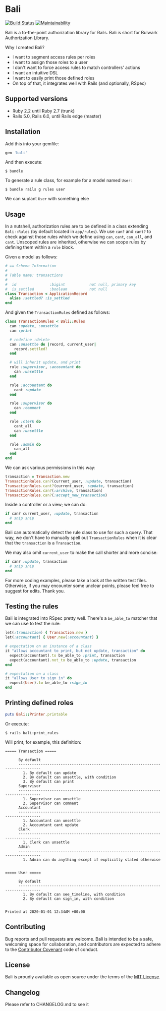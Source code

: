 # Bali

[![Build Status](https://travis-ci.org/adamnoto/bali.svg?branch=release)](https://travis-ci.org/adamnoto/bali) [![Maintainability](https://api.codeclimate.com/v1/badges/7d8f2d978205bb768d06/maintainability)](https://codeclimate.com/github/adamnoto/bali/maintainability)

Bali is a to-the-point authorization library for Rails. Bali is short for Bulwark Authorization Library.

Why I created Bali?

- I want to segment access rules per roles
- I want to assign those roles to a user
- I don't want to force access rules to match controllers' actions
- I want an intuitive DSL
- I want to easily print those defined roles
- On top of that, it integrates well with Rails (and optionally, RSpec)

## Supported versions

* Ruby 2.2 until Ruby 2.7 (trunk)
* Rails 5.0, Rails 6.0, until Rails edge (master)

## Installation

Add this into your gemfile:

```ruby
gem 'bali'
```

And then execute:

    $ bundle

To generate a rule class, for example for a model named `User`:

    $ bundle rails g rules user

We can suplant `User` with something else

## Usage

In a nutshell, authorization rules are to be defined in a class extending `Bali::Rules` (by default located in `app/rules`). We use `can?` and `cant?` to check against those rules which we define using `can`, `cant`, `can_all`, and `cant`. Unscoped rules are inherited, otherwise we can scope rules by defining them within a `role` block.

Given a model as follows:

```ruby
# == Schema Information
#
# Table name: transactions
#
#  id               :bigint           not null, primary key
#  is_settled       :boolean          not null
class Transaction < ApplicationRecord
  alias :settled? :is_settled
end
```

And given the `TransactionRules` defined as follows:

```ruby
class TransactionRules < Bali::Rules
  can :update, :unsettle
  can :print

  # redefine :delete
  can :unsettle do |record, current_user|
    record.settled?
  end

  # will inherit update, and print
  role :supervisor, :accountant do
    can :unsettle
  end

  role :accountant do
    cant :update
  end

  role :supervisor do
    can :comment
  end

  role :clerk do
    cant_all
    can :unsettle
  end

  role :admin do
    can_all
  end
end
```

We can ask various permissions in this way:

```ruby
transaction = Transaction.new
TransactionRules.can?(current_user, :update, transaction)
TransactionRules.cant?(current_user, :update, transaction)
TransactionRules.can?(:archive, transaction)
TransactionRules.can?(:accept_new_transaction)
```

Inside a controller or a view; we can do:

```ruby
if can? current_user, :update, transaction
  # snip snip
end
```

Bali can automatically detect the rule class to use for such a query. That way, we don't have to manually spell out `TransactionRules` when it is clear that the `transaction` is a `Transaction`.

We may also omit `current_user` to make the call shorter and more concise:

```ruby
if can? :update, transaction
  # snip snip
end
```

For more coding examples, please take a look at the written test files. Otherwise, if you may encounter some unclear points, please feel free to suggest for edits. Thank you.

## Testing the rules

Bali is integrated into RSpec pretty well. There's a `be_able_to` matcher that we can use to test the rule:

```ruby
let(:transaction) { Transaction.new }
let(:accountant) { User.new(:accountant) }

# expectation on an instance of a class
it "allows accountant to print, but not update, transaction" do
  expect(accountant).to be_able_to :print, transaction
  expect(accountant).not_to be_able_to :update, transaction
end

# expectation on a class
it "allows User to sign in" do
  expect(User).to be_able_to :sign_in
end
```

## Printing defined roles

```ruby
puts Bali::Printer.printable
```

Or execute:

```
$ rails bali:print_rules
```

Will print, for example, this definition:

```
===== Transaction =====

      By default
      --------------------------------------------------------------------------------
        1. By default can update
        2. By default can unsettle, with condition
        3. By default can print
      Supervisor
      --------------------------------------------------------------------------------
        1. Supervisor can unsettle
        2. Supervisor can comment
      Accountant
      --------------------------------------------------------------------------------
        1. Accountant can unsettle
        2. Accountant cant update
      Clerk
      --------------------------------------------------------------------------------
        1. Clerk can unsettle
      Admin
      --------------------------------------------------------------------------------
        1. Admin can do anything except if explicitly stated otherwise


===== User =====

      By default
      --------------------------------------------------------------------------------
        1. By default can see_timeline, with condition
        2. By default can sign_in, with condition


Printed at 2020-01-01 12:34AM +00:00
```

## Contributing

Bug reports and pull requests are welcome. Bali is intended to be a safe, welcoming space for collaboration, and contributors are expected to adhere to the [Contributor Covenant](contributor-covenant.org) code of conduct.

## License

Bali is proudly available as open source under the terms of the [MIT License](http://opensource.org/licenses/MIT).

## Changelog

Please refer to CHANGELOG.md to see it
